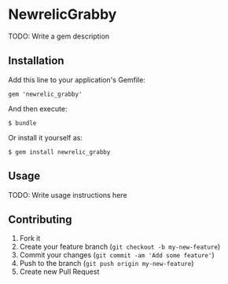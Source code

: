 # NewrelicGrabby

TODO: Write a gem description

## Installation

Add this line to your application's Gemfile:

    gem 'newrelic_grabby'

And then execute:

    $ bundle

Or install it yourself as:

    $ gem install newrelic_grabby

## Usage

TODO: Write usage instructions here

## Contributing

1. Fork it
2. Create your feature branch (`git checkout -b my-new-feature`)
3. Commit your changes (`git commit -am 'Add some feature'`)
4. Push to the branch (`git push origin my-new-feature`)
5. Create new Pull Request
